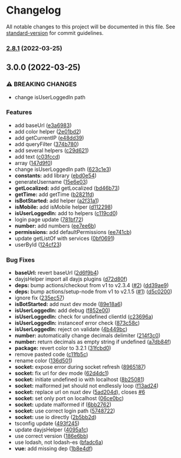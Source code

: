 # Changelog

All notable changes to this project will be documented in this file. See [standard-version](https://github.com/conventional-changelog/standard-version) for commit guidelines.

### [2.8.1](https://github.com/sogebot/sogebot.dev/compare/v3.0.0...v2.8.1) (2022-03-25)

## 3.0.0 (2022-03-25)


### ⚠ BREAKING CHANGES

* change isUserLoggedIn path

### Features

* add baseUrl ([e3a6983](https://github.com/sogebot/sogebot.dev/commit/e3a6983c952305499bd084989bf05ff722896c12))
* add color helper ([2e01bd2](https://github.com/sogebot/sogebot.dev/commit/2e01bd28228697e68eb2ab5f36281e8f715b16a6))
* add getCurrentIP ([e48dd39](https://github.com/sogebot/sogebot.dev/commit/e48dd394aa4349d82849f6cc3839361e88294d72))
* add queryFilter ([374b780](https://github.com/sogebot/sogebot.dev/commit/374b7801c767aa0c55ca17106dfe5d9412566934))
* add several helpers ([c29d621](https://github.com/sogebot/sogebot.dev/commit/c29d621904f3d7ba7944ac3adc5e212b1ef918d4))
* add text ([c03fccd](https://github.com/sogebot/sogebot.dev/commit/c03fccd04e1145decf7b9b21fc6421ac5fd39acb))
* array ([147d9f0](https://github.com/sogebot/sogebot.dev/commit/147d9f05bd422db27992ce0203e016d6c1cfb546))
* change isUserLoggedIn path ([623c1e3](https://github.com/sogebot/sogebot.dev/commit/623c1e341b6fec4612ecfb16f430d9c88815739b))
* **constants:** add library ([ebd0e54](https://github.com/sogebot/sogebot.dev/commit/ebd0e540f6a27b7a85be2ded0a9b38d969dba2e2))
* generateUsername ([15e6e03](https://github.com/sogebot/sogebot.dev/commit/15e6e036a96424b53807a2bd075393fcfdc740c2))
* **getLocalized:** add getLocalized ([bd46b73](https://github.com/sogebot/sogebot.dev/commit/bd46b73f639e43688eb73c75b6adcc35f460950e))
* **getTime:** add getTime ([b2821fd](https://github.com/sogebot/sogebot.dev/commit/b2821fd716cde7cc741d03636cb5b25da041745f))
* **isBotStarted:** add helper ([a2f31a1](https://github.com/sogebot/sogebot.dev/commit/a2f31a193f6c34fb3818f5b7339d12e80fa2c2f5))
* **isMobile:** add isMobile helper ([d112298](https://github.com/sogebot/sogebot.dev/commit/d1122982fbcd43af7942590898b4292653a157f4))
* **isUserLoggedIn:** add to helpers ([c119cd0](https://github.com/sogebot/sogebot.dev/commit/c119cd0e954ade4d1d705da11ff1d3b9f5726462))
* login page update ([781bf72](https://github.com/sogebot/sogebot.dev/commit/781bf72b4f039157bf156dc0ef2d2db8d875ffd2))
* **number:** add numbers ([ee7ee6b](https://github.com/sogebot/sogebot.dev/commit/ee7ee6b7911d0790fe21acc46001ec534e779b8f))
* **permissions:** add defaultPermissions ([ee741cb](https://github.com/sogebot/sogebot.dev/commit/ee741cb376cc294647ffeb75855e79dd2d910d97))
* update getListOf with services ([0bf0691](https://github.com/sogebot/sogebot.dev/commit/0bf069111f001a07540ea9ea9192cd9297612d7a))
* userById ([124cf23](https://github.com/sogebot/sogebot.dev/commit/124cf232ab62432c322fc47559248d6a2a8d4492))


### Bug Fixes

* **baseUrl:** revert baseUrl ([2d6f9b4](https://github.com/sogebot/sogebot.dev/commit/2d6f9b427353a9c39914964bc3f6f610b27f5ace))
* dayjsHelper import all dayjs plugins ([d72d80f](https://github.com/sogebot/sogebot.dev/commit/d72d80f69547c8564b947728ee87b4fe3c189389))
* **deps:** bump actions/checkout from v1 to v2.3.4 ([#2](https://github.com/sogebot/sogebot.dev/issues/2)) ([dd39ae9](https://github.com/sogebot/sogebot.dev/commit/dd39ae933a55d6917b7b2bd219673404337f979f))
* **deps:** bump actions/setup-node from v1 to v2.1.5 ([#1](https://github.com/sogebot/sogebot.dev/issues/1)) ([d5c0200](https://github.com/sogebot/sogebot.dev/commit/d5c0200041e3aee053d2f163d194b88ef1038a67))
* ignore fix ([235ec57](https://github.com/sogebot/sogebot.dev/commit/235ec571524ff6ee970b11cf6cb65cd27767b84f))
* **isBotStarted:** add nuxt dev mode ([89e18a6](https://github.com/sogebot/sogebot.dev/commit/89e18a6c895c28e842e8e16ffa4f55e10e727957))
* **isUserLoggedIn:** add debug ([f852e00](https://github.com/sogebot/sogebot.dev/commit/f852e00820defee5f18fc5f2dcd9354a1e88937d))
* **isUserLoggedIn:** check for undefined clientId ([c23696a](https://github.com/sogebot/sogebot.dev/commit/c23696ab66de50e8f021da7584d9907cf398d04e))
* **isUserLoggedIn:** instanceof error check ([873c58c](https://github.com/sogebot/sogebot.dev/commit/873c58cf153037fba7b2b080552e349988d43d4e))
* **isUserLoggedIn:** reject on validate ([4b449bc](https://github.com/sogebot/sogebot.dev/commit/4b449bc85a30b02a8415608dc3b3caee5d516897))
* **number:** automatically change decimals delimiter ([214f3c0](https://github.com/sogebot/sogebot.dev/commit/214f3c063bf015782c70c46a7ef94375a3ff4a0f))
* **number:** return decimals as empty string if undefined ([a7db84f](https://github.com/sogebot/sogebot.dev/commit/a7db84f28a5002e60e574940caedaaa4a63dac80))
* **package:** revert color to 3.2.1 ([31fcbd0](https://github.com/sogebot/sogebot.dev/commit/31fcbd052b3078c8e40d322a41d203d09992578f))
* remove pasted code ([c11fb5c](https://github.com/sogebot/sogebot.dev/commit/c11fb5c4a2657d1225fd5c6cd68c248d989b59da))
* rename color ([136d501](https://github.com/sogebot/sogebot.dev/commit/136d501365479bfac7ba98cb1cc6bd775f1342fc))
* **socket:** expose error during socket refresh ([8965187](https://github.com/sogebot/sogebot.dev/commit/8965187e30f493e6947a80de906e252271f68251))
* **socket:** fix url for dev mode ([62d4dc1](https://github.com/sogebot/sogebot.dev/commit/62d4dc1f1261723a788a4f9a693378186fe2229f))
* **socket:** initiate undefined io with localhost ([8b25081](https://github.com/sogebot/sogebot.dev/commit/8b25081d27f129353fcf87c0ad84328a2b37461c))
* **socket:** malformed jwt should not endlessly loop ([f13ad24](https://github.com/sogebot/sogebot.dev/commit/f13ad2412dbf72f9e63a309f5011dbe8756af9ef))
* **socket:** replace url on nuxt dev ([5ad204d](https://github.com/sogebot/sogebot.dev/commit/5ad204d33e6755343fbf306db33604bb2f963997)), closes [#6](https://github.com/sogebot/sogebot.dev/issues/6)
* **socket:** set only port on localhost ([06ce0bc](https://github.com/sogebot/sogebot.dev/commit/06ce0bc43f7d560a42d1402f4977f1c35fc89a1a))
* **socket:** update malformed if ([6bb2762](https://github.com/sogebot/sogebot.dev/commit/6bb276235e6f2dfe397299524b6ef62e4b0bd520))
* **socket:** use correct login path ([5748722](https://github.com/sogebot/sogebot.dev/commit/57487224bc8c3b3a1b351e1c3a570e4c1ec5ffa0))
* **socket:** use io directly ([2b5bb2d](https://github.com/sogebot/sogebot.dev/commit/2b5bb2d1803826bdddd9839137bc9947ddf48f95))
* tsconfig update ([493f245](https://github.com/sogebot/sogebot.dev/commit/493f245c27ef477f6bde59850b6221fbae173cc4))
* update dayjsHelper ([4095a1c](https://github.com/sogebot/sogebot.dev/commit/4095a1c94ae3a2eacaf75d999a8156e5d1da4c5c))
* use correct version ([186e6bb](https://github.com/sogebot/sogebot.dev/commit/186e6bbc522146bd5aa5eb0bc8bb89632f0db85b))
* use lodash, not lodash-es ([bfadc6a](https://github.com/sogebot/sogebot.dev/commit/bfadc6ac0b7143621c44469c678ba5b07602f136))
* **vue:** add missing dep ([1b8e4df](https://github.com/sogebot/sogebot.dev/commit/1b8e4df9dc2e361c351c66cc612fe05171f375d2))
